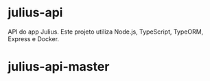 # julius-api

API do app Julius. Este projeto utiliza Node.js, TypeScript, TypeORM, Express e Docker.
# julius-api-master
